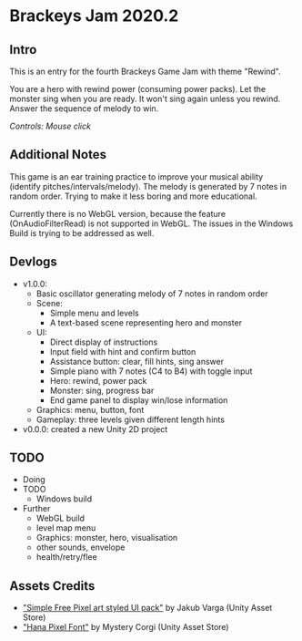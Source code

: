 # Brackeys Jam 2020.2

## Intro
This is an entry for the fourth Brackeys Game Jam with theme "Rewind"​​.

You are a hero with rewind power (consuming power packs).
Let the monster sing when you are ready.
It won't sing again unless you rewind.
Answer the sequence of melody to win.

*Controls: Mouse click*

## Additional Notes

This game is an ear training practice to improve your musical ability (identify pitches/intervals/melody).
The melody is generated by 7 notes in random order.
Trying to make it less boring and more educational.

Currently there is no WebGL version, because the feature (OnAudioFilterRead) is not supported in WebGL.
The issues in the Windows Build is trying to be addressed as well.

## Devlogs
* v1.0.0:
    * Basic oscillator generating melody of 7 notes in random order
    * Scene:
        * Simple menu and levels
        * A text-based scene representing hero and monster
    * UI:
        * Direct display of instructions
        * Input field with hint and confirm button
        * Assistance button: clear, fill hints, sing answer
        * Simple piano with 7 notes (C4 to B4) with toggle input
        * Hero: rewind, power pack
        * Monster: sing, progress bar
        * End game panel to display win/lose information
    * Graphics: menu, button, font
    * Gameplay: three levels given different length hints
* v0.0.0: created a new Unity 2D project

## TODO
* Doing
* TODO
    * Windows build
* Further
    * WebGL build
    * level map menu
    * Graphics: monster, hero, visualisation
    * other sounds, envelope
    * health/retry/flee

## Assets Credits
* ["Simple Free Pixel art styled UI pack"](https://assetstore.unity.com/packages/2d/gui/icons/simple-free-pixel-art-styled-ui-pack-165012)
 by Jakub Varga (Unity Asset Store)
* ["Hana Pixel Font"](https://assetstore.unity.com/packages/2d/fonts/hana-pixel-font-29725)
 by Mystery Corgi (Unity Asset Store)
